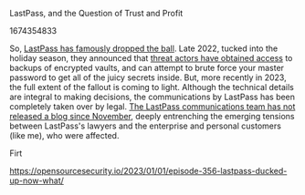 LastPass, and the Question of Trust and Profit

1674354833

So, [LastPass has famously dropped the ball](https://www.techtarget.com/searchsecurity/news/252529329/LastPass-faces-mounting-criticism-over-recent-breach). Late 2022, tucked into the holiday season, they announced that [threat actors have obtained access](https://blog.lastpass.com/2022/12/notice-of-recent-security-incident/) to backups of encrypted vaults, and can attempt to brute force your master password to get all of the juicy secrets inside. But, more recently in 2023, the full extent of the fallout is coming to light. Although the technical details are integral to making decisions, the communications by LastPass has been completely taken over by legal. [The LastPass communications team has not released a blog since November](https://www.lastpass.com/company/newsroom), deeply entrenching the emerging tensions between LastPass's lawyers and the enterprise and personal customers (like me), who were affected.

Firt 

https://opensourcesecurity.io/2023/01/01/episode-356-lastpass-ducked-up-now-what/